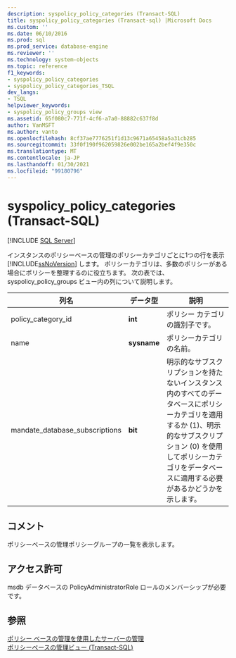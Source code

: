 ```yaml
---
description: syspolicy_policy_categories (Transact-SQL)
title: syspolicy_policy_categories (Transact-sql) |Microsoft Docs
ms.custom: ''
ms.date: 06/10/2016
ms.prod: sql
ms.prod_service: database-engine
ms.reviewer: ''
ms.technology: system-objects
ms.topic: reference
f1_keywords:
- syspolicy_policy_categories
- syspolicy_policy_categories_TSQL
dev_langs:
- TSQL
helpviewer_keywords:
- syspolicy_policy_groups view
ms.assetid: 65f080c7-771f-4cf6-a7a0-88882c637f8d
author: VanMSFT
ms.author: vanto
ms.openlocfilehash: 8cf37ae7776251f1d13c9671a65458a5a31cb285
ms.sourcegitcommit: 33f0f190f962059826e002be165a2bef4f9e350c
ms.translationtype: MT
ms.contentlocale: ja-JP
ms.lasthandoff: 01/30/2021
ms.locfileid: "99180796"
---
```

# <a name="syspolicy_policy_categories-transact-sql"></a>syspolicy_policy_categories (Transact-SQL)
[!INCLUDE [SQL Server](../../includes/applies-to-version/sqlserver.md)]

  インスタンスのポリシーベースの管理のポリシーカテゴリごとに1つの行を表示 [!INCLUDE[ssNoVersion](../../includes/ssnoversion-md.md)] します。 ポリシーカテゴリは、多数のポリシーがある場合にポリシーを整理するのに役立ちます。 次の表では、syspolicy_policy_groups ビュー内の列について説明します。  
 
  
|列名|データ型|説明|  
|-----------------|---------------|-----------------|  
|policy_category_id|**int**|ポリシー カテゴリの識別子です。|  
|name|**sysname**|ポリシーカテゴリの名前。|  
|mandate_database_subscriptions|**bit**|明示的なサブスクリプションを持たないインスタンス内のすべてのデータベースにポリシーカテゴリを適用するか (1)、明示的なサブスクリプション (0) を使用してポリシーカテゴリをデータベースに適用する必要があるかどうかを示します。|  
  
## <a name="remarks"></a>コメント  
 ポリシーベースの管理ポリシーグループの一覧を表示します。  
  
## <a name="permissions"></a>アクセス許可  
 msdb データベースの PolicyAdministratorRole ロールのメンバーシップが必要です。  
  
## <a name="see-also"></a>参照  
 [ポリシー ベースの管理を使用したサーバーの管理](../../relational-databases/policy-based-management/administer-servers-by-using-policy-based-management.md)   
 [ポリシーベースの管理ビュー &#40;Transact-SQL&#41;](../../relational-databases/system-catalog-views/policy-based-management-views-transact-sql.md)  
  
  
